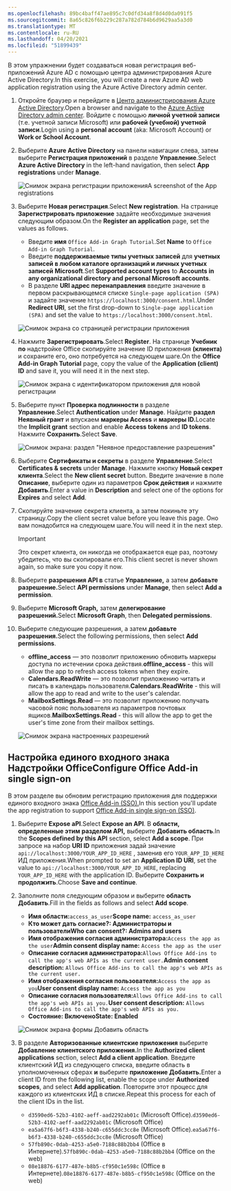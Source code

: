 ```yaml
---
ms.openlocfilehash: 89bc4baff47ae895c7c0dfd34a8f8d4d0da091f5
ms.sourcegitcommit: 8a65c826f6b229c287a782d784b6d9629aa5a3d0
ms.translationtype: MT
ms.contentlocale: ru-RU
ms.lasthandoff: 04/20/2021
ms.locfileid: "51899439"
---
```

<!-- markdownlint-disable MD002 MD041 -->

<span data-ttu-id="c99ec-101">В этом упражнении будет создаваться новая регистрация веб-приложений Azure AD с помощью центра администрирования Azure Active Directory.</span><span class="sxs-lookup"><span data-stu-id="c99ec-101">In this exercise, you will create a new Azure AD web application registration using the Azure Active Directory admin center.</span></span>

1. <span data-ttu-id="c99ec-102">Откройте браузер и перейдите в [Центр администрирования Azure Active Directory](https://aad.portal.azure.com).</span><span class="sxs-lookup"><span data-stu-id="c99ec-102">Open a browser and navigate to the [Azure Active Directory admin center](https://aad.portal.azure.com).</span></span> <span data-ttu-id="c99ec-103">Войдите с помощью **личной учетной записи** (т.е. учетной записи Microsoft) или **рабочей (учебной) учетной записи**.</span><span class="sxs-lookup"><span data-stu-id="c99ec-103">Login using a **personal account** (aka: Microsoft Account) or **Work or School Account**.</span></span>

1. <span data-ttu-id="c99ec-104">Выберите **Azure Active Directory** на панели навигации слева, затем выберите **Регистрация приложений** в разделе **Управление**.</span><span class="sxs-lookup"><span data-stu-id="c99ec-104">Select **Azure Active Directory** in the left-hand navigation, then select **App registrations** under **Manage**.</span></span>

    ![<span data-ttu-id="c99ec-105">Снимок экрана регистрации приложения</span><span class="sxs-lookup"><span data-stu-id="c99ec-105">A screenshot of the App registrations</span></span> ](images/app-registrations.png)

1. <span data-ttu-id="c99ec-106">Выберите **Новая регистрация**.</span><span class="sxs-lookup"><span data-stu-id="c99ec-106">Select **New registration**.</span></span> <span data-ttu-id="c99ec-107">На странице **Зарегистрировать приложение** задайте необходимые значения следующим образом.</span><span class="sxs-lookup"><span data-stu-id="c99ec-107">On the **Register an application** page, set the values as follows.</span></span>

    - <span data-ttu-id="c99ec-108">Введите **имя** `Office Add-in Graph Tutorial`.</span><span class="sxs-lookup"><span data-stu-id="c99ec-108">Set **Name** to `Office Add-in Graph Tutorial`.</span></span>
    - <span data-ttu-id="c99ec-109">Введите **поддерживаемые типы учетных записей** для **учетных записей в любом каталоге организаций и личных учетных записей Microsoft**.</span><span class="sxs-lookup"><span data-stu-id="c99ec-109">Set **Supported account types** to **Accounts in any organizational directory and personal Microsoft accounts**.</span></span>
    - <span data-ttu-id="c99ec-110">В разделе **URI адрес перенаправления** введите значение в первом раскрывающемся списке `Single-page application (SPA)` и задайте значение `https://localhost:3000/consent.html`.</span><span class="sxs-lookup"><span data-stu-id="c99ec-110">Under **Redirect URI**, set the first drop-down to `Single-page application (SPA)` and set the value to `https://localhost:3000/consent.html`.</span></span>

    ![Снимок экрана со страницей регистрации приложения](images/register-an-app.png)

1. <span data-ttu-id="c99ec-112">Нажмите **Зарегистрировать**.</span><span class="sxs-lookup"><span data-stu-id="c99ec-112">Select **Register**.</span></span> <span data-ttu-id="c99ec-113">На странице **Учебник по** надстройке Office скопируйте значение ID приложения **(клиента)** и сохраните его, оно потребуется на следующем шаге.</span><span class="sxs-lookup"><span data-stu-id="c99ec-113">On the **Office Add-in Graph Tutorial** page, copy the value of the **Application (client) ID** and save it, you will need it in the next step.</span></span>

    ![Снимок экрана с идентификатором приложения для новой регистрации](images/application-id.png)

1. <span data-ttu-id="c99ec-115">Выберите пункт **Проверка подлинности** в разделе **Управление**.</span><span class="sxs-lookup"><span data-stu-id="c99ec-115">Select **Authentication** under **Manage**.</span></span> <span data-ttu-id="c99ec-116">Найдите **раздел Неявный грант** и впускаем **маркеры Access** и **маркеры ID.**</span><span class="sxs-lookup"><span data-stu-id="c99ec-116">Locate the **Implicit grant** section and enable **Access tokens** and **ID tokens**.</span></span> <span data-ttu-id="c99ec-117">Нажмите **Сохранить**.</span><span class="sxs-lookup"><span data-stu-id="c99ec-117">Select **Save**.</span></span>

    ![Снимок экрана: раздел "Неявное предоставление разрешения"](./images/aad-implicit-grant.png)

1. <span data-ttu-id="c99ec-119">Выберите **Сертификаты и секреты** в разделе **Управление**.</span><span class="sxs-lookup"><span data-stu-id="c99ec-119">Select **Certificates & secrets** under **Manage**.</span></span> <span data-ttu-id="c99ec-120">Нажмите кнопку **Новый секрет клиента**.</span><span class="sxs-lookup"><span data-stu-id="c99ec-120">Select the **New client secret** button.</span></span> <span data-ttu-id="c99ec-121">Введите значение в поле **Описание**, выберите один из параметров **Срок действия** и нажмите **Добавить**.</span><span class="sxs-lookup"><span data-stu-id="c99ec-121">Enter a value in **Description** and select one of the options for **Expires** and select **Add**.</span></span>

1. <span data-ttu-id="c99ec-122">Скопируйте значение секрета клиента, а затем покиньте эту страницу.</span><span class="sxs-lookup"><span data-stu-id="c99ec-122">Copy the client secret value before you leave this page.</span></span> <span data-ttu-id="c99ec-123">Оно вам понадобится на следующем шаге.</span><span class="sxs-lookup"><span data-stu-id="c99ec-123">You will need it in the next step.</span></span>

    > [!IMPORTANT]
    > <span data-ttu-id="c99ec-124">Это секрет клиента, он никогда не отображается еще раз, поэтому убедитесь, что вы скопировали его.</span><span class="sxs-lookup"><span data-stu-id="c99ec-124">This client secret is never shown again, so make sure you copy it now.</span></span>

1. <span data-ttu-id="c99ec-125">Выберите **разрешения API в** статье **Управление,** а затем **добавьте разрешение.**</span><span class="sxs-lookup"><span data-stu-id="c99ec-125">Select **API permissions** under **Manage**, then select **Add a permission**.</span></span>

1. <span data-ttu-id="c99ec-126">Выберите **Microsoft Graph,** затем **делегирование разрешений.**</span><span class="sxs-lookup"><span data-stu-id="c99ec-126">Select **Microsoft Graph**, then **Delegated permissions**.</span></span>

1. <span data-ttu-id="c99ec-127">Выберите следующие разрешения, а затем **добавьте разрешения.**</span><span class="sxs-lookup"><span data-stu-id="c99ec-127">Select the following permissions, then select **Add permissions**.</span></span>

    - <span data-ttu-id="c99ec-128">**offline_access** — это позволит приложению обновить маркеры доступа по истечении срока действия.</span><span class="sxs-lookup"><span data-stu-id="c99ec-128">**offline_access** - this will allow the app to refresh access tokens when they expire.</span></span>
    - <span data-ttu-id="c99ec-129">**Calendars.ReadWrite** — это позволит приложению читать и писать в календарь пользователя.</span><span class="sxs-lookup"><span data-stu-id="c99ec-129">**Calendars.ReadWrite** - this will allow the app to read and write to the user's calendar.</span></span>
    - <span data-ttu-id="c99ec-130">**MailboxSettings.Read** — это позволит приложению получать часовой пояс пользователя из параметров почтовых ящиков.</span><span class="sxs-lookup"><span data-stu-id="c99ec-130">**MailboxSettings.Read** - this will allow the app to get the user's time zone from their mailbox settings.</span></span>

    ![Снимок экрана настроенных разрешений](images/configured-permissions.png)

## <a name="configure-office-add-in-single-sign-on"></a><span data-ttu-id="c99ec-132">Настройка единого входного знака Надстройки Office</span><span class="sxs-lookup"><span data-stu-id="c99ec-132">Configure Office Add-in single sign-on</span></span>

<span data-ttu-id="c99ec-133">В этом разделе вы обновим регистрацию приложения для поддержки единого входного знака [Office Add-in (SSO).](https://docs.microsoft.com/office/dev/add-ins/develop/sso-in-office-add-ins)</span><span class="sxs-lookup"><span data-stu-id="c99ec-133">In this section you'll update the app registration to support [Office Add-in single sign-on (SSO)](https://docs.microsoft.com/office/dev/add-ins/develop/sso-in-office-add-ins).</span></span>

1. <span data-ttu-id="c99ec-134">Выберите **Expose aPI**.</span><span class="sxs-lookup"><span data-stu-id="c99ec-134">Select **Expose an API**.</span></span> <span data-ttu-id="c99ec-135">В **области, определенные этим разделом API,** выберите **Добавить область**.</span><span class="sxs-lookup"><span data-stu-id="c99ec-135">In the **Scopes defined by this API** section, select **Add a scope**.</span></span> <span data-ttu-id="c99ec-136">При запросе на набор **URI ID** приложения задай значение `api://localhost:3000/YOUR_APP_ID_HERE` , заменив его `YOUR_APP_ID_HERE` ИД приложения.</span><span class="sxs-lookup"><span data-stu-id="c99ec-136">When prompted to set an **Application ID URI**, set the value to `api://localhost:3000/YOUR_APP_ID_HERE`, replacing `YOUR_APP_ID_HERE` with the application ID.</span></span> <span data-ttu-id="c99ec-137">Выберите **Сохранить и продолжить**.</span><span class="sxs-lookup"><span data-stu-id="c99ec-137">Choose **Save and continue**.</span></span>

1. <span data-ttu-id="c99ec-138">Заполните поля следующим образом и выберите **область Добавить**.</span><span class="sxs-lookup"><span data-stu-id="c99ec-138">Fill in the fields as follows and select **Add scope**.</span></span>

    - <span data-ttu-id="c99ec-139">**Имя области:**`access_as_user`</span><span class="sxs-lookup"><span data-stu-id="c99ec-139">**Scope name:** `access_as_user`</span></span>
    - <span data-ttu-id="c99ec-140">**Кто может дать согласие?: Администраторы и пользователи**</span><span class="sxs-lookup"><span data-stu-id="c99ec-140">**Who can consent?: Admins and users**</span></span>
    - <span data-ttu-id="c99ec-141">**Имя отображения согласия администратора:**`Access the app as the user`</span><span class="sxs-lookup"><span data-stu-id="c99ec-141">**Admin consent display name:** `Access the app as the user`</span></span>
    - <span data-ttu-id="c99ec-142">**Описание согласия администратора:**`Allows Office Add-ins to call the app's web APIs as the current user.`</span><span class="sxs-lookup"><span data-stu-id="c99ec-142">**Admin consent description:** `Allows Office Add-ins to call the app's web APIs as the current user.`</span></span>
    - <span data-ttu-id="c99ec-143">**Имя отображения согласия пользователя:**`Access the app as you`</span><span class="sxs-lookup"><span data-stu-id="c99ec-143">**User consent display name:** `Access the app as you`</span></span>
    - <span data-ttu-id="c99ec-144">**Описание согласия пользователя:**`Allows Office Add-ins to call the app's web APIs as you.`</span><span class="sxs-lookup"><span data-stu-id="c99ec-144">**User consent description:** `Allows Office Add-ins to call the app's web APIs as you.`</span></span>
    - <span data-ttu-id="c99ec-145">**Состояние: Включено**</span><span class="sxs-lookup"><span data-stu-id="c99ec-145">**State: Enabled**</span></span>

    ![Снимок экрана формы Добавить область](images/add-scope.png)

1. <span data-ttu-id="c99ec-147">В разделе **Авторизованные клиентские приложения** выберите **Добавление клиентского приложения.**</span><span class="sxs-lookup"><span data-stu-id="c99ec-147">In the **Authorized client applications** section, select **Add a client application**.</span></span> <span data-ttu-id="c99ec-148">Введите клиентский ИД из следующего списка, введите область в уполномоченных сферах **и** выберите **приложение Добавить.**</span><span class="sxs-lookup"><span data-stu-id="c99ec-148">Enter a client ID from the following list, enable the scope under **Authorized scopes**, and select **Add application**.</span></span> <span data-ttu-id="c99ec-149">Повторите этот процесс для каждого из клиентских ИД в списке.</span><span class="sxs-lookup"><span data-stu-id="c99ec-149">Repeat this process for each of the client IDs in the list.</span></span>

    - <span data-ttu-id="c99ec-150">`d3590ed6-52b3-4102-aeff-aad2292ab01c` (Microsoft Office).</span><span class="sxs-lookup"><span data-stu-id="c99ec-150">`d3590ed6-52b3-4102-aeff-aad2292ab01c` (Microsoft Office)</span></span>
    - <span data-ttu-id="c99ec-151">`ea5a67f6-b6f3-4338-b240-c655ddc3cc8e` (Microsoft Office).</span><span class="sxs-lookup"><span data-stu-id="c99ec-151">`ea5a67f6-b6f3-4338-b240-c655ddc3cc8e` (Microsoft Office)</span></span>
    - <span data-ttu-id="c99ec-152">`57fb890c-0dab-4253-a5e0-7188c88b2bb4` (Office в Интернете).</span><span class="sxs-lookup"><span data-stu-id="c99ec-152">`57fb890c-0dab-4253-a5e0-7188c88b2bb4` (Office on the web)</span></span>
    - <span data-ttu-id="c99ec-153">`08e18876-6177-487e-b8b5-cf950c1e598c` (Office в Интернете).</span><span class="sxs-lookup"><span data-stu-id="c99ec-153">`08e18876-6177-487e-b8b5-cf950c1e598c` (Office on the web)</span></span>
